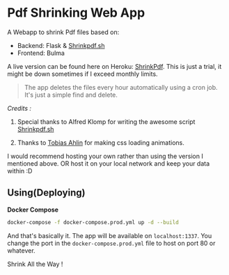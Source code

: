 # Pdf Shrinking Web App

A Webapp to shrink Pdf files based on:
* Backend: Flask & [Shrinkpdf.sh](http://www.alfredklomp.com/programming/shrinkpdf/)
* Frontend: Bulma

A live version can be found here on Heroku: [ShrinkPdf](https://shrinkpdf.azurewebsites.net/). 
This is just a trial, it might be down sometimes if I exceed monthly limits.

> The app deletes the files every hour automatically using a cron job. It's just a simple find and delete.

*Credits :*

1. Special thanks to Alfred Klomp for writing the awesome script [Shrinkpdf.sh](http://www.alfredklomp.com/programming/shrinkpdf/)

2. Thanks to [Tobias Ahlin](https://github.com/tobiasahlin) for making  css loading animations. 

I would recommend hosting your own rather than using the version I mentioned above. OR host it on your local network and keep your data within :D

## Using(Deploying)

**Docker Compose**

```bash
docker-compose -f docker-compose.prod.yml up -d --build
```
And that's basically it. The app will be available on ```localhost:1337```. You change the port in the ```docker-compose.prod.yml``` file to host on port 80 or whatever.

Shrink All the Way !






